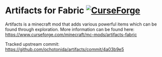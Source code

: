 # Artifacts for Fabric [![CurseForge](http://cf.way2muchnoise.eu/full_401236_downloads.svg)](https://www.curseforge.com/minecraft/mc-mods/artifacts-fabric)
Artifacts is a minecraft mod that adds various powerful items which can be found through exploration. 
More information can be found here:
https://www.curseforge.com/minecraft/mc-mods/artifacts-fabric

Tracked upstream commit: https://github.com/ochotonida/artifacts/commit/4a03b9e5
